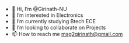 - 👋 Hi, I’m @Girinath-NU
- 👀 I’m interested in Electronics
- 🌱 I’m currently studying Btech ECE
- 💞️ I’m looking to collaborate on Projects
- 📫 How to reach me msg2girinath@gmail.com

<!---
Girinath-NU/Girinath-NU is a ✨ special ✨ repository because its `README.md` (this file) appears on your GitHub profile.
You can click the Preview link to take a look at your changes.
--->
